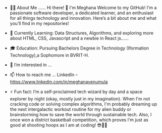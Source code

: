 - 👨‍💻 About Me ......
Hi there! 👋 I'm Meghana
Welcome to my GitHub! I'm a passionate software developer, a dedicated learner, and an enthusiast for all things technology and innovation. Here’s a bit about me and what you’ll find in my repositories!

- 🌱 Currently Learning: Data Structures, Algorithms, and exploring more about HTML, CSS, Javascript and a newbie in React js......

- 🎓 Education: Pursuing Bachelors Degree in Technology (Iformation Technology),a Sophomore in BVRIT-H.

- 👀 I’m interested in ...

- 📫 How to reach me ...
LinkedIn – https://www.linkedin.com/in/meghanayenumula

- ⚡ Fun fact: I’m a self-proclaimed tech wizard by day and a space explorer by night (okay, mostly just in my imagination). When I'm not cracking code or solving complex algorithms, I'm probably dreaming up the next intergalactic workout routine for my alien buddy or brainstorming how to save the world through sustainable tech. Also, I once won a district basketball competition, which proves I'm just as good at shooting hoops as I am at coding! 😎🏀✨

<!---
MEGHANA77777/MEGHANA77777 is a ✨ special ✨ repository because its `README.md` (this file) appears on your GitHub profile.
You can click the Preview link to take a look at your changes.
--->
